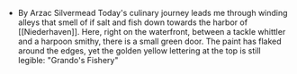 - By Arzac Silvermead
Today's culinary journey leads me through winding alleys that smell of if salt and fish down towards the harbor of [[Niederhaven]]. Here, right on the waterfront, between a tackle whittler and a harpoon smithy, there is a small green door. The paint has flaked around the edges, yet the golden yellow lettering at the top is still legible: "Grando's Fishery"